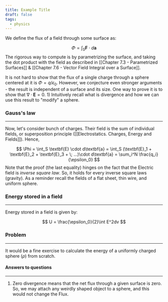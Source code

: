```yaml
---
title: Example Title
draft: false
tags:
  - physics
---
```

We define the flux of a field through some surface as:

$$
\Phi = \int_S \textbf{F} \cdot d\textbf{a}
$$
The rigorous way to compute is by parametrizing the surface, and taking the dot product with the field as described in [[Chapter 7.3 - Parametrized Surfaces]] & [[Chapter 7.6 - Vector Field Integral over a Surface]]. 

It is not hard to show that the flux of a single charge through a sphere centered at it is $\Phi = q/\epsilon_0$. However, we conjecture even stronger arguments - the result is independent of a surface and its size. One way to prove it is to show that  $\nabla \cdot \textbf{E} = 0$. 1) Intuitively recall what is divergence and how we can use this result to "modify" a sphere.
### Gauss's law 
---
Now, let's consider bunch of charges. Their field is the sum of individual fields, or superposition principle ([[Electrostatics. Charges, Energy and Fields]]). Hence, 

$$
\Phi = \int_S \textbf{E} \cdot d\textbf{a} = \int_S (\textbf{E}_1 + \textbf{E}_2 + \textbf{E}_3 + \; ...)\cdot d\textbf{a} = \sum_i^N \frac{q_i}{\epsilon_0}
$$
Note that the proof (the last equality) hinges on the fact that the Electric field is *inverse square law*. So, it holds for every inverse square laws (gravity).
As a reminder recall the fields of a flat sheet, thin wire, and uniform sphere.

### Energy stored in a field
---
Energy stored in a field is given by:

$$
U = \frac{\epsilon_0}{2}\int E^2dv
$$
### Problem 
---
It would be a fine exercise to calculate the energy of a uniformly charged sphere ($\rho$) from scratch.
#### Answers to questions
--- 
1) Zero divergence means that the net flux through a given surface is zero. So, we may attach any weirdly shaped object to a sphere, and this would not change the Flux.
